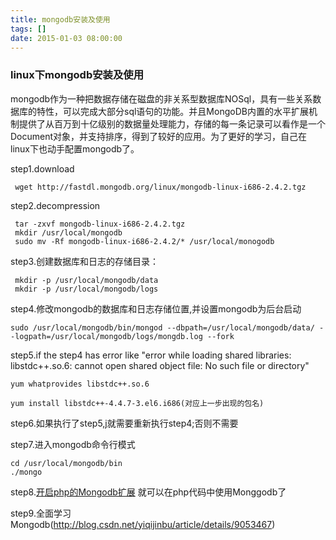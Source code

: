 ```yaml
---
title: mongodb安装及使用
tags: []
date: 2015-01-03 08:00:00
---
```


### linux下mongodb安装及使用

mongodb作为一种把数据存储在磁盘的非关系型数据库NOSql，具有一些关系数据库的特性，可以完成大部分sql语句的功能。并且MongoDB内置的水平扩展机制提供了从百万到十亿级别的数据量处理能力，存储的每一条记录可以看作是一个Document对象，并支持排序，得到了较好的应用。为了更好的学习，自己在linux下也动手配置mongodb了。


step1.download

     wget http://fastdl.mongodb.org/linux/mongodb-linux-i686-2.4.2.tgz

step2.decompression 

     tar -zxvf mongodb-linux-i686-2.4.2.tgz
     mkdir /usr/local/mongodb
     sudo mv -Rf mongodb-linux-i686-2.4.2/* /usr/local/monogodb
    
step3.创建数据库和日志的存储目录：

     mkdir -p /usr/local/mongodb/data
     mkdir -p /usr/local/mongodb/logs

step4.修改mongodb的数据库和日志存储位置,并设置mongodb为后台启动

    sudo /usr/local/mongodb/bin/mongod --dbpath=/usr/local/mongodb/data/ --logpath=/usr/local/mongodb/logs/mongdb.log --fork

step5.if the step4 has error like "error while loading shared libraries: libstdc++.so.6: cannot open shared object file: No such file or directory"

    yum whatprovides libstdc++.so.6
     
    yum install libstdc++-4.4.7-3.el6.i686(对应上一步出现的包名)

step6.如果执行了step5,j就需要重新执行step4;否则不需要

step7.进入mongodb命令行模式

    cd /usr/local/mongodb/bin
    ./mongo

step8.<a href="http://www.111cn.net/sys/linux/58162.htm" target="_blank">开启php的Mongodb扩展</a> 就可以在php代码中使用Monggodb了


step9.全面学习Mongodb(<a href="http://blog.csdn.net/yiqijinbu/article/details/9053467" target="_blank">http://blog.csdn.net/yiqijinbu/article/details/9053467</a>)

